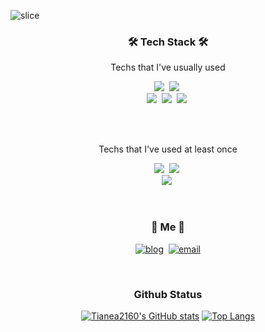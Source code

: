 ![slice](https://capsule-render.vercel.app/api?type=slice&color=auto&height=200&text=Tianea&fontAlign=70&rotate=13&fontAlignY=25&desc=All%20Is%20Well&descAlign=70.&descAlignY=44)

<h3 align="center" >🛠 Tech Stack 🛠</h3>

<p align="center"> Techs that I've usually used</p>

<p align="center">
  <img src="https://img.shields.io/badge/Java-007396?style=flat-square&logo=Java&logoColor=white"/></a>&nbsp 
  <img src="https://img.shields.io/badge/Javascript-ffb13b?style=flat-square&logo=javascript&logoColor=white"/></a>&nbsp 
  <br>
  <img src="https://img.shields.io/badge/SpringBoot-6DB33F?style=flat-square&logo=Spring&logoColor=white"/></a>&nbsp 
  <img src="https://img.shields.io/badge/Mysql-E6B91E?style=flat-square&logo=MySql&logoColor=white"/></a>&nbsp 
  <img src="https://img.shields.io/badge/aws-333664?style=flat-square&logo=amazon-aws&logoColor=white"/></a>&nbsp 
</p>
<br>
<br>

<p align="center"> Techs that I've used at least once </p>

<p align="center">
  <img src="https://img.shields.io/badge/Python-3766AB?style=flat-square&logo=Python&logoColor=white"/></a>&nbsp 
  <img src="https://img.shields.io/badge/C-A8B9CC?style=flat-square&logo=C&logoColor=white"/></a>&nbsp 
  <br>
  <img src="https://img.shields.io/badge/Django-092E20?style=flat-square&logo=Django&logoColor=white"/></a>&nbsp 
</p>

<br>

[//]: # (<h3 align="center">🪄 Blog 🪄</h3>)

[//]: # ()

[//]: # (<div align="center" style="text-align:center">)

[//]: # ()

[//]: # ([![Velog's GitHub stats]&#40;https://velog-readme-stats.vercel.app/api?name=woo0_hooo&tag=기술면접대비&#41;]&#40;https://velog.io/@woo0_hooo&#41;)

[//]: # ([![Velog's GitHub stats]&#40;https://velog-readme-stats.vercel.app/api?name=woo0_hooo&#41;]&#40;https://velog.io/@woo0_hooo&#41;)

[//]: # ()

[//]: # (</div>)

[//]: # ()

[//]: # (<br>)


<h3 align="center"> 🌱 Me 🌱 </h3>
<p align="center">
  <a href="https://https://magical-fluorine-7a0.notion.site/Tianea-s-Blog-f850a6d526c3422aabc9f0cec442e604"><img src="https://img.shields.io/badge/Tech%20Blog-000000?style=flat-square&logo=notion&logoColor=white&link=https://www.notion.so/Tianea-s-Blog-f850a6d526c3422aabc9f0cec442e604" alt="blog"/></a>&nbsp
  <a href="mailto:rhlehfndvkd7557@gmail.com"><img src="https://img.shields.io/badge/Gmail-d14836?style=flat-square&logo=Gmail&logoColor=white&link=rhlehfndvkd7557@gmail.com" alt="email"/></a>
</p>
<br>

<h3 align="center"> Github Status </h3>
<div align="center">

[![Tianea2160's GitHub stats](https://github-readme-stats.vercel.app/api?username=Tianea2160)](https://github.com/anuraghazra/github-readme-stats) [![Top Langs](https://github-readme-stats.vercel.app/api/top-langs/?username=Tianea2160&layout=compact&hide_border=true)](https://github.com/anuraghazra/github-readme-stats)

</div>


